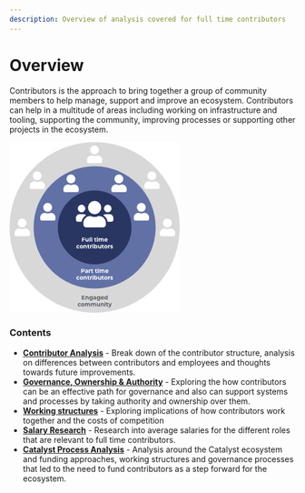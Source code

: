```yaml
---
description: Overview of analysis covered for full time contributors
---
```


# Overview

Contributors is the approach to bring together a group of community members to help manage, support and improve an ecosystem. Contributors can help in a multitude of areas including working on infrastructure and tooling, supporting the community, improving processes or supporting other projects in the ecosystem.



![](.gitbook/assets/contributors-league-small.png)

### Contents

* [**Contributor Analysis**](broken-reference) - Break down of the contributor structure, analysis on differences between contributors and employees and thoughts towards future improvements.
* [**Governance, Ownership & Authority**](broken-reference) - Exploring the how contributors can be an effective path for governance and also can support systems and processes by taking authority and ownership over them.
* [**Working structures**](broken-reference) - Exploring implications of how contributors work together and the costs of competition
* [**Salary Research**](broken-reference) - Research into average salaries for the different roles that are relevant to full time contributors.
* [**Catalyst Process Analysis**](broken-reference) - Analysis around the Catalyst ecosystem and funding approaches, working structures and governance processes that led to the need to fund contributors as a step forward for the ecosystem.&#x20;
